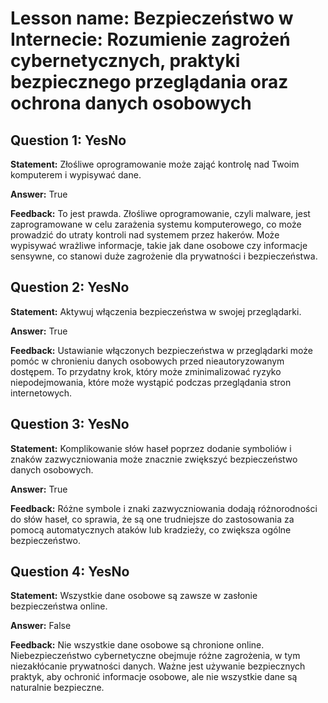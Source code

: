 # Lesson name: Bezpieczeństwo w Internecie: Rozumienie zagrożeń cybernetycznych, praktyki bezpiecznego przeglądania oraz ochrona danych osobowych

## Question 1: YesNo

**Statement:** Złośliwe oprogramowanie może zająć kontrolę nad Twoim komputerem i wypisywać dane.

**Answer:** True

**Feedback:**
To jest prawda. Złośliwe oprogramowanie, czyli malware, jest zaprogramowane w celu zarażenia systemu komputerowego, co może prowadzić do utraty kontroli nad systemem przez hakerów. Może wypisywać wrażliwe informacje, takie jak dane osobowe czy informacje sensywne, co stanowi duże zagrożenie dla prywatności i bezpieczeństwa.


## Question 2: YesNo

**Statement:** Aktywuj włączenia bezpieczeństwa w swojej przeglądarki.

**Answer:** True

**Feedback:**
Ustawianie włączonych bezpieczeństwa w przeglądarki może pomóc w chronieniu danych osobowych przed nieautoryzowanym dostępem. To przydatny krok, który może zminimalizować ryzyko niepodejmowania, które może wystąpić podczas przeglądania stron internetowych.


## Question 3: YesNo

**Statement:** Komplikowanie słów haseł poprzez dodanie symboliów i znaków zazwyczniowania może znacznie zwiększyć bezpieczeństwo danych osobowych.

**Answer:** True

**Feedback:**
Różne symbole i znaki zazwyczniowania dodają różnorodności do słów haseł, co sprawia, że są one trudniejsze do zastosowania za pomocą automatycznych ataków lub kradzieży, co zwiększa ogólne bezpieczeństwo.


## Question 4: YesNo

**Statement:** Wszystkie dane osobowe są zawsze w zasłonie bezpieczeństwa online.

**Answer:** False

**Feedback:**
Nie wszystkie dane osobowe są chronione online. Niebezpieczeństwo cybernetyczne obejmuje różne zagrożenia, w tym niezakłócanie prywatności danych. Ważne jest używanie bezpiecznych praktyk, aby ochronić informacje osobowe, ale nie wszystkie dane są naturalnie bezpieczne.


